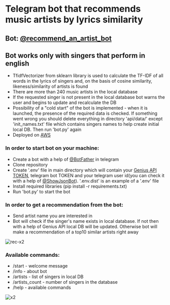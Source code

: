 # Telegram bot that recommends music artists by lyrics similarity
## Bot: [@recommend_an_artist_bot](https://t.me/recommend_an_artist_bot)
## Bot works only with singers that perform in english
- TfidfVectorizer from sklearn library is used to calculate the TF-IDF of all words in the lyrics of singers and, on the basis of cosine similarity, likeness/similarity of artists is found
- There are more than 240 music artists in the local database
- If the requested singer is not present in the local database bot warns the user and begins to update and recalculate the DB
- Possibility of a "cold start" of the bot is implemented - when it is launched, the presence of the required data is checked. If something went wrong you should delete everything in directory 'api/data/' except 'init_names.txt' file which contains singers names to help create initial local DB. Then run 'bot.py' again
- Deployed on [AWS](https://lightsail.aws.amazon.com/)

### In order to start bot on your machine:
- Create a bot with a help of [@BotFather](https://t.me/BotFather) in telegram
- Clone repository
- Create '.env' file in main directory which will contain your [Genius API TOKEN](https://genius.com/api-clients), telegram bot TOKEN and your telegram user id(you can check it with a help of [@ShowJsonBot](https://t.me/ShowJsonBot)). '.env.dist' is an example of a '.env' file
- Install required libraries (pip install -r requirements.txt)
- Run 'bot.py' to start the bot

### In order to get a recommendation from the bot:
- Send artist name you are interested in
- Bot will check if the singer's name exists in local database. If not then with a help of Genius API local DB will be updated. Otherwise bot will make a recommendation of a top10 similar artists right away

![rec-x2](https://user-images.githubusercontent.com/88561819/138957735-ea65581d-f52d-4e0d-bf33-0280a3cab04e.jpg)

### Available commands:
- /start - welcome message
- /info - about bot
- /artists - list of singers in local DB
- /artists_count - number of singers in the database
- /help - available commands

![x2](https://user-images.githubusercontent.com/88561819/138955995-4fe974aa-b4eb-4347-9670-0fdb0eb68088.jpg)
